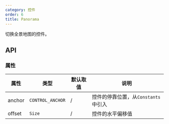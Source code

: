 ```yaml
---
category: 控件
order: 6
title: Panorama
---
```


切换全景地图的控件。

## API

### 属性

| 属性  | 类型 | 默认取值 | 说明 |
|-------|-----|------|-----|
| anchor | `CONTROL_ANCHOR` | / | 控件的停靠位置，从`Constants`中引入 |
| offset | `Size`  | / | 控件的水平偏移值 |
